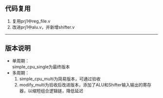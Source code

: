 ## 代码复用
1. 复用prj1中reg_file.v  
2. 改进prj1中alu.v，并新增shifter.v   

----

## 版本说明
+ 单周期：  
simple_cpu_single为最终版本
+ 多周期：  
  1. simple_cpu_multi为简易版本，可通过验收  
  2. modify_multi为验收后改进版本，添加了ALU和Shifter输入输出的寄存器，以缩短组合逻辑链，降低延迟  